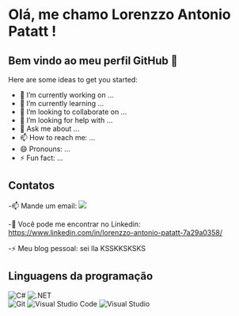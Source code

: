 # Olá, me chamo Lorenzzo Antonio Patatt ! 
## Bem vindo ao meu perfil GitHub 👋

Here are some ideas to get you started:

- 🔭 I’m currently working on ...
- 🌱 I’m currently learning ...
- 👯 I’m looking to collaborate on ...
- 🤔 I’m looking for help with ...
- 💬 Ask me about ...
- 📫 How to reach me: ...
- 😄 Pronouns: ...
- ⚡ Fun fact: ...

## Contatos
<div>
-📫 Mande um email: <a href = "lorenzzoapatatt2208@gmail.com"><img loading="lazy" src="https://img.shields.io/badge/Gmail-D14836?style=for-the-badge&logo=gmail&logoColor=white" target="_blank"></a>

-🔭 Você pode me encontrar no Linkedin: https://www.linkedin.com/in/lorenzzo-antonio-patatt-7a29a0358/

-⚡ Meu blog pessoal: sei lla KSSKKSKSKS
</div>

  
## Linguagens da programação
<div>
<img alt="C#" src="https://camo.githubusercontent.com/55856fb5524fa3c16627af16241febfabe81e16f1600169a891d599757671750/68747470733a2f2f696d672e736869656c64732e696f2f62616467652f632532332d2532333233393132302e7376673f7374796c653d666f722d7468652d6261646765266c6f676f3d632d7368617270266c6f676f436f6c6f723d7768697465" data-canonical-src="https://img.shields.io/badge/c%23-%23239120.svg?style=for-the-badge&amp;logo=c-sharp&amp;logoColor=white" style="max-width: 100%;">
<img alt=".NET" src="https://camo.githubusercontent.com/f4c52b575a890c7e67c6541271fc5733506088d19c77ffde6bab3e18e7948536/68747470733a2f2f696d672e736869656c64732e696f2f62616467652f2e4e45542d3543324439313f7374796c653d666f722d7468652d6261646765266c6f676f3d2e6e6574266c6f676f436f6c6f723d7768697465" data-canonical-src="https://img.shields.io/badge/.NET-5C2D91?style=for-the-badge&amp;logo=.net&amp;logoColor=white" style="max-width: 100%;">
</div>

<div>
<img alt="Git" src="https://camo.githubusercontent.com/94d83dc5838e2784bee25fe9e019bc2fda128676f32cef2f06baa0f6f3849b8c/68747470733a2f2f696d672e736869656c64732e696f2f62616467652f6769742d2532334630353033332e7376673f7374796c653d666f722d7468652d6261646765266c6f676f3d676974266c6f676f436f6c6f723d7768697465" data-canonical-src="https://img.shields.io/badge/git-%23F05033.svg?style=for-the-badge&amp;logo=git&amp;logoColor=white" style="max-width: 100%;">
  <img alt="Visual Studio Code" src="https://camo.githubusercontent.com/ce26a3d2feee732764b53737eb43dab71a3626b250e053a9b6ed4186a7685687/68747470733a2f2f696d672e736869656c64732e696f2f62616467652f565320436f64652d3030373864372e7376673f7374796c653d666f722d7468652d6261646765266c6f676f3d76697375616c2d73747564696f2d636f6465266c6f676f436f6c6f723d7768697465" data-canonical-src="https://img.shields.io/badge/VS Code-0078d7.svg?style=for-the-badge&amp;logo=visual-studio-code&amp;logoColor=white" style="max-width: 100%;">
  <img alt="Visual Studio" src="https://camo.githubusercontent.com/8f06850f1c6b6232f65a83c76a6c38a0b7b3ebffadf8ddb1120f8d7d2c42e72a/68747470733a2f2f696d672e736869656c64732e696f2f62616467652f56697375616c25323053747564696f2d3543324439312e7376673f7374796c653d666f722d7468652d6261646765266c6f676f3d76697375616c2d73747564696f266c6f676f436f6c6f723d7768697465" data-canonical-src="https://img.shields.io/badge/Visual%20Studio-5C2D91.svg?style=for-the-badge&amp;logo=visual-studio&amp;logoColor=white" style="max-width: 100%;">
</div>

